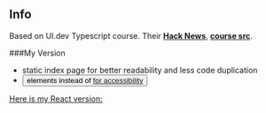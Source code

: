 ## Info

Based on UI.dev Typescript course. Their **[Hack News](https://hn.ui.dev/)**, **[course src](https://github.com/uidotdev/typescript-course-curriculum/tree/solution)**.

###My Version

 - static index page for better readability and less code duplication
 - <button> elements instead of <a href='#'> for accessibility

Here is my React version: 